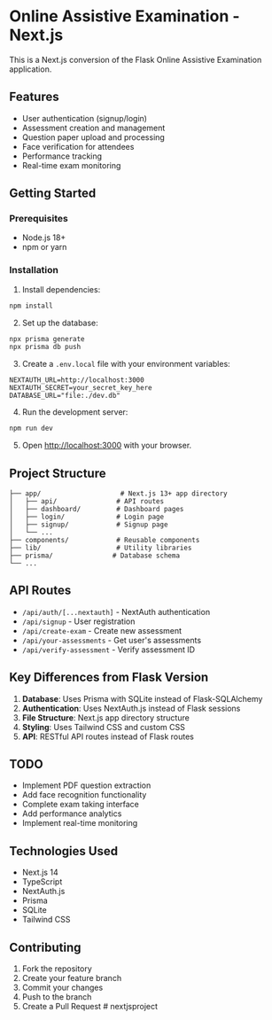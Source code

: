 # Online Assistive Examination - Next.js

This is a Next.js conversion of the Flask Online Assistive Examination application.

## Features

- User authentication (signup/login)
- Assessment creation and management
- Question paper upload and processing
- Face verification for attendees
- Performance tracking
- Real-time exam monitoring

## Getting Started

### Prerequisites

- Node.js 18+ 
- npm or yarn

### Installation

1. Install dependencies:
```bash
npm install
```

2. Set up the database:
```bash
npx prisma generate
npx prisma db push
```

3. Create a `.env.local` file with your environment variables:
```
NEXTAUTH_URL=http://localhost:3000
NEXTAUTH_SECRET=your_secret_key_here
DATABASE_URL="file:./dev.db"
```

4. Run the development server:
```bash
npm run dev
```

5. Open [http://localhost:3000](http://localhost:3000) with your browser.

## Project Structure

```
├── app/                    # Next.js 13+ app directory
│   ├── api/               # API routes
│   ├── dashboard/         # Dashboard pages
│   ├── login/             # Login page
│   ├── signup/            # Signup page
│   └── ...
├── components/            # Reusable components
├── lib/                   # Utility libraries
├── prisma/               # Database schema
└── ...
```

## API Routes

- `/api/auth/[...nextauth]` - NextAuth authentication
- `/api/signup` - User registration
- `/api/create-exam` - Create new assessment
- `/api/your-assessments` - Get user's assessments
- `/api/verify-assessment` - Verify assessment ID

## Key Differences from Flask Version

1. **Database**: Uses Prisma with SQLite instead of Flask-SQLAlchemy
2. **Authentication**: Uses NextAuth.js instead of Flask sessions
3. **File Structure**: Next.js app directory structure
4. **Styling**: Uses Tailwind CSS and custom CSS
5. **API**: RESTful API routes instead of Flask routes

## TODO

- Implement PDF question extraction
- Add face recognition functionality
- Complete exam taking interface
- Add performance analytics
- Implement real-time monitoring

## Technologies Used

- Next.js 14
- TypeScript
- NextAuth.js
- Prisma
- SQLite
- Tailwind CSS

## Contributing

1. Fork the repository
2. Create your feature branch
3. Commit your changes
4. Push to the branch
5. Create a Pull Request
#   n e x t j s p r o j e c t  
 